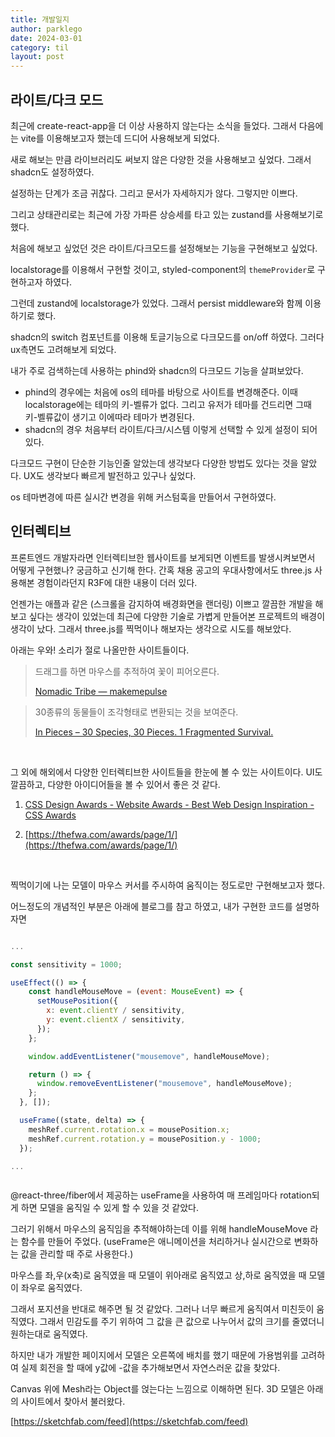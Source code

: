 ```yaml
---
title: 개발일지
author: parklego
date: 2024-03-01
category: til
layout: post
---
```


## 라이트/다크 모드

최근에 create-react-app을 더 이상 사용하지 않는다는 소식을 들었다. 그래서 다음에는 vite를 이용해보고자 했는데 드디어 사용해보게 되었다.

새로 해보는 만큼 라이브러리도 써보지 않은 다양한 것을 사용해보고 싶었다. 그래서 shadcn도 설정하였다.

설정하는 단계가 조금 귀찮다. 그리고 문서가 자세하지가 않다. 그렇지만 이쁘다.

그리고 상태관리로는 최근에 가장 가파른 상승세를 타고 있는 zustand를 사용해보기로 했다.

처음에 해보고 싶었던 것은 라이트/다크모드를 설정해보는 기능을 구현해보고 싶었다.

localstorage를 이용해서 구현할 것이고, styled-component의 `themeProvider`로 구현하고자 하였다.

그런데 zustand에 localstorage가 있었다. 그래서 persist middleware와 함께 이용하기로 했다.

shadcn의 switch 컴포넌트를 이용해 토글기능으로 다크모드를 on/off 하였다. 그러다 ux측면도 고려해보게 되었다.

내가 주로 검색하는데 사용하는 phind와 shadcn의 다크모드 기능을 살펴보았다.

- phind의 경우에는 처음에 os의 테마를 바탕으로 사이트를 변경해준다. 이때 localstorage에는 테마의 키-벨류가 없다. 그리고 유저가 테마를 건드리면 그때 키-벨류값이 생기고 이에따라 테마가 변경된다.
- shadcn의 경우 처음부터 라이트/다크/시스템 이렇게 선택할 수 있게 설정이 되어 있다.

다크모드 구현이 단순한 기능인줄 알았는데 생각보다 다양한 방법도 있다는 것을 알았다. UX도 생각보다 빠르게 발전하고 있구나 싶었다.

os 테마변경에 따른 실시간 변경을 위해 커스텀훅을 만들어서 구현하였다.

## 인터렉티브

프론트엔드 개발자라면 인터렉티브한 웹사이트를 보게되면 이벤트를 발생시켜보면서 어떻게 구현했나? 궁금하고 신기해 한다. 간혹 채용 공고의 우대사항에서도 three.js 사용해본 경험이라던지 R3F에 대한 내용이 더러 있다.

언젠가는 애플과 같은 (스크롤을 감지하여 배경화면을 랜더링) 이쁘고 깔끔한 개발을 해보고 싶다는 생각이 있었는데 최근에 다양한 기술로 가볍게 만들어본 프로젝트의 배경이 생각이 났다. 그래서 three.js를 찍먹이나 해보자는 생각으로 시도를 해보았다.

아래는 우와! 소리가 절로 나올만한 사이트들이다.

> 드래그를 하면 마우스를 추적하여 꽃이 피어오른다.
>
> [Nomadic Tribe — makemepulse](https://2019.makemepulse.com/)

> 30종류의 동물들이 조각형태로 변환되는 것을 보여준다.
>
> [In Pieces – 30 Species, 30 Pieces. 1 Fragmented Survival.](http://species-in-pieces.com/#)

<br/>

그 외에 해외에서 다양한 인터렉티브한 사이트들을 한눈에 볼 수 있는 사이트이다. UI도 깔끔하고, 다양한 아이디어들을 볼 수 있어서 좋은 것 같다.

1. [CSS Design Awards - Website Awards - Best Web Design Inspiration - CSS Awards](https://www.cssdesignawards.com/)

2. [https://thefwa.com/awards/page/1/](https://thefwa.com/awards/page/1/)

<br/>

찍먹이기에 나는 모델이 마우스 커서를 주시하여 움직이는 정도로만 구현해보고자 했다.

어느정도의 개념적인 부분은 아래에 블로그를 참고 하였고, 내가 구현한 코드를 설명하자면

```javascript

...

const sensitivity = 1000;

useEffect(() => {
    const handleMouseMove = (event: MouseEvent) => {
      setMousePosition({
        x: event.clientY / sensitivity,
        y: event.clientX / sensitivity,
      });
    };

    window.addEventListener("mousemove", handleMouseMove);

    return () => {
      window.removeEventListener("mousemove", handleMouseMove);
    };
  }, []);

  useFrame((state, delta) => {
    meshRef.current.rotation.x = mousePosition.x;
    meshRef.current.rotation.y = mousePosition.y - 1000;
  });

...



```

@react-three/fiber에서 제공하는 useFrame을 사용하여 매 프레임마다 rotation되게 하면 모델을 움직일 수 있게 할 수 있을 것 같았다.

그러기 위해서 마우스의 움직임을 추적해야하는데 이를 위해 handleMouseMove 라는 함수를 만들어 주었다. (useFrame은 애니메이션을 처리하거나 실시간으로 변화하는 값을 관리할 때 주로 사용한다.)

마우스를 좌,우(x축)로 움직였을 때 모델이 위아래로 움직였고 상,하로 움직였을 때 모델이 좌우로 움직였다.

그래서 포지션을 반대로 해주면 될 것 같았다. 그러나 너무 빠르게 움직여서 미친듯이 움직였다. 그래서 민감도를 주기 위하여 그 값을 큰 값으로 나누어서 값의 크기를 줄였더니 원하는대로 움직였다.

하지만 내가 개발한 페이지에서 모델은 오른쪽에 배치를 했기 때문에 가용범위를 고려하여 실제 회전을 할 때에 y값에 -값을 추가해보면서 자연스러운 값을 찾았다.

Canvas 위에 Mesh라는 Object를 얹는다는 느낌으로 이해하면 된다. 3D 모델은 아래의 사이트에서 찾아서 불러왔다.

[https://sketchfab.com/feed](https://sketchfab.com/feed)
